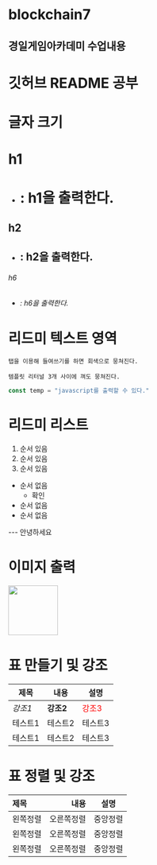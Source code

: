 # blockchain7
## 경일게임아카데미 수업내용 ##


# 깃허브 README 공부
# 글자 크기
# h1
- # : h1을 출력한다.
## h2
- ## : h2을 출력한다.
###### h6
- ###### : h6을 출력한다.

# 리드미 텍스트 영역
	탭을 이용해 들여쓰기를 하면 회색으로 뭉쳐진다.

```
템플릿 리터널 3개 사이에 껴도 뭉쳐진다.
```

```javascript
const temp = "javascript를 출력할 수 있다."
```

# 리드미 리스트
1. 순서 있음
2. 순서 있음
3. 순서 있음

- 순서 없음
  - 확인
- 순서 없음
- 순서 없음

--- 안녕하세요

# 이미지 출력
<img src="/" width="100px"></img>

# 표 만들기 및 강조
|제목|내용|설명|
|------|---|---|
|*강조1*|**강조2**|<span style="color:red">강조3</span>|
|테스트1|테스트2|테스트3|
|테스트1|테스트2|테스트3|

# 표 정렬 및 강조
|제목|내용|설명|
|:---|---:|:---:|
|왼쪽정렬|오른쪽정렬|중앙정렬|
|왼쪽정렬|오른쪽정렬|중앙정렬|
|왼쪽정렬|오른쪽정렬|중앙정렬|
